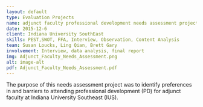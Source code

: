 ```yaml
---
layout: default
type: Evaluation Projects
name: adjunct faculty professional development needs assessment project
date: 2015-12-6
client: Indiana University SouthEast  
skills: PEST,SWOT, FFA, Interview, Observation, Content Analysis
team: Susan Loucks, Ling Qian, Brett Gary
involvement: Interview, data analysis, final report
img: Adjunct_Faculty_Needs_Assessment.png
alt: image-alt
pdf: Adjunct_Faculty_Needs_Assessment.pdf
---
```

The purpose of this needs assessment project was to identify preferences in and barriers to attending professional development (PD) for adjunct faculty at Indiana University Southeast (IUS). 
